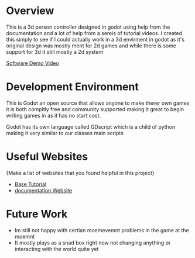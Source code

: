 # Overview

This is a 3d person controller designed in godot using help from the documentation and a lot of help from a sereis of tutorial videos. I created this simply to see if I could actually work in a 3d envirment in godot as it's original design was mostly ment for 2d games and while there is some support for 3d it still mostly a 2d system

[Software Demo Video](https://youtu.be/909BmdaBFSU)

# Development Environment

This is Godot an open source that allows anyone to make therer own games it is both compltly free and community supported making it great to begin writing games in as it has no start cost.

Godot has its own language called GDscript which is a child of python making it very similar to our classes main scripts

# Useful Websites

{Make a list of websites that you found helpful in this project}
* [Base Tutorial](https://www.youtube.com/watch?v=rgpcSJTTGoc&list=PLqbBeBobXe09NZez_1LLRcT7NQ9NfUCBC&ab_channel=JohnnyRouddro)
* [documentation Website](https://docs.godotengine.org/en/stable/getting_started/scripting/gdscript/gdscript_basics.html)

# Future Work

* Im still not happy with certian moemevemnt problems in the game at the moemnt
* It mostly plays as a snad box right now not changing anything or interacting with the world quite yet
